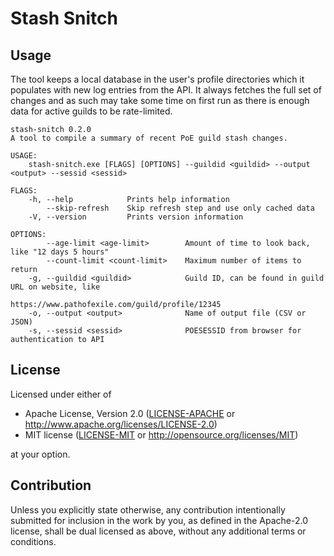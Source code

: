 # Stash Snitch

## Usage

The tool keeps a local database in the user's profile directories which it populates with new log entries from the API.
It always fetches the full set of changes and as such may take some time on first run as there is enough data for active guilds to be rate-limited.
```
stash-snitch 0.2.0
A tool to compile a summary of recent PoE guild stash changes.

USAGE:
    stash-snitch.exe [FLAGS] [OPTIONS] --guildid <guildid> --output <output> --sessid <sessid>

FLAGS:
    -h, --help            Prints help information
        --skip-refresh    Skip refresh step and use only cached data
    -V, --version         Prints version information

OPTIONS:
        --age-limit <age-limit>        Amount of time to look back, like "12 days 5 hours"
        --count-limit <count-limit>    Maximum number of items to return
    -g, --guildid <guildid>            Guild ID, can be found in guild URL on website, like
                                       https://www.pathofexile.com/guild/profile/12345
    -o, --output <output>              Name of output file (CSV or JSON)
    -s, --sessid <sessid>              POESESSID from browser for authentication to API
```

## License

Licensed under either of

 * Apache License, Version 2.0
   ([LICENSE-APACHE](LICENSE-APACHE) or http://www.apache.org/licenses/LICENSE-2.0)
 * MIT license
   ([LICENSE-MIT](LICENSE-MIT) or http://opensource.org/licenses/MIT)

at your option.

## Contribution

Unless you explicitly state otherwise, any contribution intentionally submitted
for inclusion in the work by you, as defined in the Apache-2.0 license, shall be
dual licensed as above, without any additional terms or conditions.
